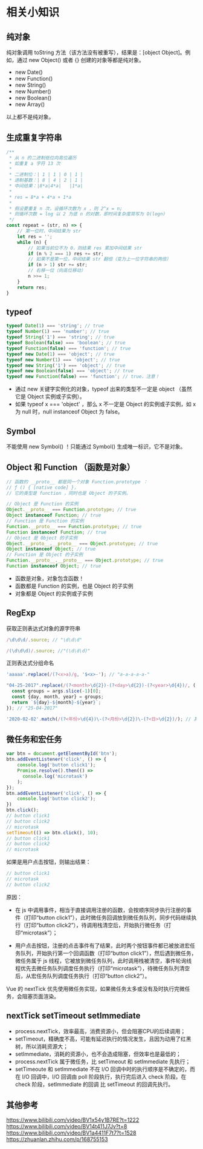 # 相关小知识

## 纯对象

纯对象调用 toString 方法（该方法没有被重写），结果是：[object Object]。例如，通过 new Object() 或者 {} 创建的对象等都是纯对象。

+ new Date()
+ new Function()
+ new String()
+ new Number()
+ new Boolean()
+ new Array()  

以上都不是纯对象。

## 生成重复字符串

``` js
/**
 * 从 n 的二进制低位向高位遍历
 * 如重复 a 字符 13 次
 * 
 * 二进制位：| 1 | 1 | 0 | 1 |
 * 进制基数：| 8 | 4 | 2 | 1 |
 * 中间结果：|8*a|4*a|   |1*a|
 * 
 * res = 8*a + 4*a + 1*a
 * 
 * 假设要重复 n 次，设循环次数为 x ，则 2^x = n;
 * 则循环次数 = log 以 2 为底 n 的对数，即时间复杂度简写为 O(logn)
 */
const repeat = (str, n) => {
    // 第一位时，中间结果为 str
    let res = '';
    while (n) {
        // 如果当前位不为 0，则结果 res 累加中间结果 str
        if (n % 2 === 1) res += str;
        // 如果不是第一位，中间结果 str 翻倍（变为上一位字符串的两倍）
        if (n > 1) str += str;
        // 右移一位（向高位移动）
        n >>= 1;
    }
    return res;
}
```

## typeof

``` js
typeof Date(1) === 'string'; // true
typeof Number(1) === 'number'; // true
typeof String('1') === 'string'; // true
typeof Boolean(false) === 'boolean'; // true
typeof Function(false) === 'function'; // true
typeof new Date(1) === 'object'; // true
typeof new Number(1) === 'object'; // true
typeof new String('1') === 'object'; // true
typeof new Boolean(false) === 'object'; // true
typeof new Function(false) === 'function'; // true，注意！
```

+ 通过 new 关键字实例化的对象，typeof 出来的类型不一定是 object （虽然它是 Object 实例或子实例）。
+ 如果 typeof x === 'object' ，那么 x 不一定是 Object 的实例或子实例，如 x 为 null 时，null instanceof Object 为 false。

## Symbol

不能使用 new Symbol() ！只能通过 Symbol() 生成唯一标识，它不是对象。

## Object 和 Function （函数是对象）

``` js
// 函数的 __proto__ 都是同一个对象 Function.prototype ： 
// ƒ () { [native code] }，
// 它的类型是 function ，同时也是 Object 的子实例。

// Object 是 Function 的实例
Object.__proto__ === Function.prototype; // true
Object instanceof Function; // true
// Function 是 Function 的实例
Function.__proto__ === Function.prototype; // true
Function instanceof Function; // true
// Object 是 Object 的子实例
Object.__proto__.__proto__ === Object.prototype; // true
Object instanceof Object; // true
// Function 是 Object 的子实例
Function.__proto__.__proto__ === Object.prototype; // true
Function instanceof Object; // true
```

+ 函数是对象，对象包含函数！
+ 函数都是 Function 的实例，也是 Object 的子实例
+ 对象都是 Object 的实例或子实例

## RegExp

获取正则表达式对象的源字符串

```js
/\d\d\d/.source; // "\d\d\d"

/(\d\d\d)/.source; //"(\d\d\d)"
```

正则表达式分组命名

```js
'aaaaa'.replace(/(?<x>a)/g, '$<x>-'); // "a-a-a-a-a-"

"04-25-2017".replace(/(?<month>\d{2})-(?<day>\d{2})-(?<year>\d{4})/, (...args) => {
  const groups = args.slice(-1)[0];
  const {day, month, year} = groups;
  return `${day}-${month}-${year}`;
}); // "25-04-2017"

'2020-02-02'.match(/(?<年份>\d{4})\-(?<月份>\d{2})\-(?<日>\d{2})/); // 其中groups: {年份: "2020", 月份: "02", 日: "02"}
```

## 微任务和宏任务

```js
var btn = document.getElementById('btn');
btn.addEventListener('click', () => {
    console.log('button click1');
    Promise.resolve().then(() => 
      console.log('microtask')
    );
});
btn.addEventListener('click', () => {
    console.log('button click2');
})
btn.click();
// button click1
// button click2
// microtask
setTimeout(() => btn.click(), 10);
// button click1
// button click2
// microtask
```

如果是用户点击按钮，则输出结果：

```js
// button click1
// microtask
// button click2
```

原因：

+ 在 js 中调用事件，相当于直接调用注册的函数，会按顺序同步执行注册的事件（打印“button click1”），此时微任务回调放到微任务队列，同步代码继续执行（打印“button click2”），待调用栈清空后，开始执行微任务（打印“microtask”）；

+ 用户点击按钮，注册的点击事件有了结果，此时两个按钮事件都已被放进宏任务队列，开始执行第一个回调函数（打印“button click1”），然后遇到微任务，微任务属于 js 线程，它被放到微任务队列，此时调用栈被清空，事件轮询线程优先去微任务队列调度任务执行（打印“microtask”），待微任务队列清空后，从宏任务队列调度任务执行（打印“button click2”）。

Vue 的 nextTick 优先使用微任务实现，如果微任务太多或没有及时执行完微任务，会阻塞页面渲染。

## nextTick setTimeout setImmediate

+ process.nextTick，效率最高，消费资源小，但会阻塞CPU的后续调用；
+ setTimeout，精确度不高，可能有延迟执行的情况发生，且因为动用了红黑树，所以消耗资源大；
+ setImmediate，消耗的资源小，也不会造成阻塞，但效率也是最低的；
+ process.nextTick 属于微任务，比 setTimeout 和 setImmediate 先执行；
+ setTimeoute 和 setImmediate 不在 I/O 回调中时的执行顺序是不确定的，而在 I/O 回调中，I/O 回调由 poll 阶段执行，执行完后进入 check 阶段。在 check 阶段，setImmediate 的回调 比 setTimeout 的回调先执行。

## 其他参考

<https://www.bilibili.com/video/BV1x54y1B7RE?t=1222>
<https://www.bilibili.com/video/BV14t411J7Jv?t=8>
<https://www.bilibili.com/video/BV1a4411F7t7?t=1528>
<https://zhuanlan.zhihu.com/p/168755153>
